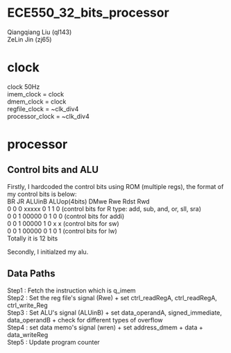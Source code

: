 # ECE550_32_bits_processor
Qiangqiang Liu (ql143)  
ZeLin Jin (zj65)  

# clock
clock 50Hz  
imem_clock = clock  
dmem_clock = clock  
regfile_clock = ~clk_div4  
processor_clock = ~clk_div4  


# processor

## Control bits and ALU
Firstly, I hardcoded the control bits using ROM (multiple regs), the format of my control bits is below:  
BR JR ALUinB ALUop(4bits) DMwe Rwe Rdst Rwd  
 0  0    0      xxxxx       0   1   1    0      (control bits for R type: add, sub, and, or, sll, sra)  
 0  0    1      00000       0   1   0    0      (control bits for addi)  
 0  0    1      00000       1   0   x    x      (control bits for sw)  
 0  0    1      00000       0   1   0    1      (control bits for lw)  
Totally it is 12 bits

Secondly, I initialzed my alu.  

## Data Paths  
Step1 : Fetch the instruction which is q_imem   
Step2 : Set the reg file's signal (Rwe)  + set ctrl_readRegA, ctrl_readRegA, ctrl_write_Reg  
Step3 : Set ALU's signal (ALUinB)  +  set data_operandA, signed_immediate, data_operandB + check for different types of overflow    
Step4 : set data memo's signal (wren) + set address_dmem  +  data  +  data_writeReg  
Step5 : Update program counter  

